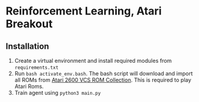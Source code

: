# Reinforcement Learning, Atari Breakout


## Installation
1. Create a virtual environment and install required modules from `requirements.txt`
2. Run `bash activate_env.bash`. The bash script will download and import all ROMs from 
   [Atari 2600 VCS ROM Collection](http://www.atarimania.com/rom_collection_archive_atari_2600_roms.html). This is required to play Atari Roms.
3. Train agent using `python3 main.py`
